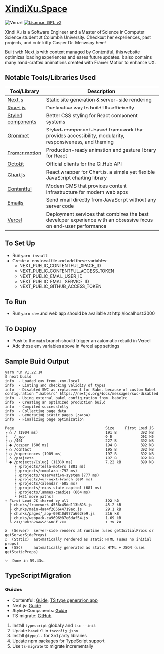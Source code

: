 # [XindiXu.Space](https://xindixu.space)

![Vercel](https://therealsujitk-vercel-badge.vercel.app/?app=xindixu-space-v3&style=for-the-badge)
[![License: GPL v3](https://img.shields.io/badge/License-GPLv3-blue.svg?style=for-the-badge)](https://www.gnu.org/licenses/gpl-3.0)

Xindi Xu is a Software Engineer and a Master of Science in Computer Science student at Columbia University. Checkout her experiences, past projects, and cute kitty Casper Dr. Meowspy here!

Built with Next.js with content managed by Contentful, this website optimizes loading experiences and eases future updates. It also contains many hand-crafted animations created with Framer Motion to enhance UX.

## Notable Tools/Libraries Used

| Tool/Library | Description |
|---|---|
| [Next.js](https://nextjs.org) | Static site generation & server-side rendering |
| [React.js](https://reactjs.org) | Declarative way to build UIs efficiently |
| [Styled components](https://styled-components.com) | Better CSS styling for React component systems |
| [Grommet](https://v2.grommet.io) | Styled-component-based framework that provides accessibility, modularity, responsiveness, and theming |
| [Framer motion](https://www.framer.com/motion/) | Production-ready animation and gesture library for React |
| [Octokit](https://github.com/octokit) | Official clients for the GitHub API |
| [Chart.js](https://github.com/reactchartjs/react-chartjs-2) | React wrapper for [Chart.js](https://www.chartjs.org), a simple yet flexible JavaScript charting library |
| [Contentful](https://www.contentful.com) | Modern CMS that provides content infrastructure for modern web apps  |
| [Emailjs](https://www.emailjs.com) | Send email directly from JavaScript without any server code |
| [Vercel](https://vercel.com) | Deployment services that combines the best developer experience with an obsessive focus on end-user performance |

## To Set Up
- Run `yarn install`
- Create a .env.local file and add these variables:
  - NEXT_PUBLIC_CONTENTFUL_SPACE_ID
  - NEXT_PUBLIC_CONTENTFUL_ACCESS_TOKEN
  - NEXT_PUBLIC_EMAIL_USER_ID
  - NEXT_PUBLIC_EMAIL_SERVICE_ID
  - NEXT_PUBLIC_GITHUB_ACCESS_TOKEN

## To Run 
- Run `yarn dev` and web app should be available at http://localhost:3000

## To Deploy
- Push to the `main` branch should trigger an automatic rebuild in Vercel
- Add those env variables above in Vercel app settings

## Sample Build Output
```
yarn run v1.22.18
$ next build
info  - Loaded env from .env.local
info  - Linting and checking validity of types
info  - Disabled SWC as replacement for Babel because of custom Babel configuration ".babelrc" https://nextjs.org/docs/messages/swc-disabled
info  - Using external babel configuration from .babelrc
info  - Creating an optimized production build
info  - Compiled successfully
info  - Collecting page data
info  - Generating static pages (34/34)
info  - Finalizing page optimization

Page                                          Size     First Load JS
┌ ○ / (1904 ms)                               191 B           392 kB
├   /_app                                     0 B             392 kB
├ ○ /404                                      227 B           392 kB
├ ● /casper (606 ms)                          194 B           392 kB
├ ○ /contact                                  195 B           392 kB
├ ○ /experiences (1909 ms)                    197 B           392 kB
├ λ /projects                                 197 B           392 kB
└ ● /projects/[slug] (11330 ms)               7.22 kB         399 kB
    ├ /projects/tesla-motors (881 ms)
    ├ /projects/complaza (792 ms)
    ├ /projects/reservation-system (777 ms)
    ├ /projects/our-next-branch (694 ms)
    ├ /projects/calendar (685 ms)
    ├ /projects/texas-state-capitol (681 ms)
    ├ /projects/lammes-candies (664 ms)
    └ [+21 more paths]
+ First Load JS shared by all                 392 kB
  ├ chunks/framework-4556c45dd113b893.js      45.2 kB
  ├ chunks/main-daa4f2056e4719ac.js           29.1 kB
  ├ chunks/pages/_app-09810d977a6628e9.js     316 kB
  ├ chunks/webpack-ca9696987e6daf54.js        1.69 kB
  └ css/38b362ae65d5686f.css                  1.29 kB

λ  (Server)  server-side renders at runtime (uses getInitialProps or getServerSideProps)
○  (Static)  automatically rendered as static HTML (uses no initial props)
●  (SSG)     automatically generated as static HTML + JSON (uses getStaticProps)

✨  Done in 59.43s.
```

## TypeScript Migration
### Guides
- Contentful: [Guide](https://www.contentful.com/developers/docs/javascript/tutorials/typescript-in-javascript-client-library), [TS type generation app](https://github.com/marcolink/cf-content-types-generator-app)
- Next.js: [Guide](https://nextjs.org/docs/basic-features/typescript#existing-projects) 
- Styled-Components: [Guide](https://styled-components.com/docs/api#typescript)
- TS-migrate: [GitHub](https://github.com/airbnb/ts-migrate)

1. Install `typescript` globally and `tsc --init`
3. Update `baseUrl` in `tsconfig.json`
4. Install `@type/..` for 3rd party libraries
5. Update npm packages for TypeScript support
6. Use `ts-migrate` to migrate incrementally
